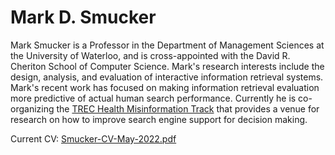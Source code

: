 # Mark D. Smucker

Mark Smucker is a Professor in the Department of Management Sciences at the University of Waterloo, and is cross-appointed with the David R. Cheriton School of Computer Science.  Mark's research interests include the design, analysis, and evaluation of interactive information retrieval systems.  Mark's recent work has focused on making information retrieval evaluation more predictive of actual human search performance. Currently he is co-organizing the [TREC Health Misinformation Track](https://trec-health-misinfo.github.io/) that provides a venue for research on how to improve search engine support for decision making.

Current CV: [Smucker-CV-May-2022.pdf](assets/pdf/Smucker-CV-May-2022.pdf)




